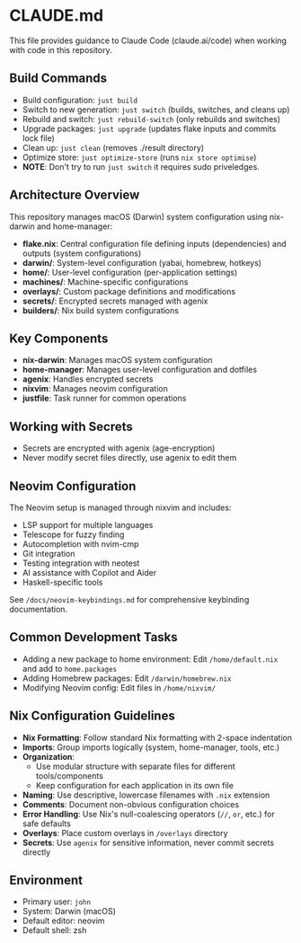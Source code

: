 # CLAUDE.md

This file provides guidance to Claude Code (claude.ai/code) when working with code in this repository.

## Build Commands
- Build configuration: `just build`
- Switch to new generation: `just switch` (builds, switches, and cleans up)
- Rebuild and switch: `just rebuild-switch` (only rebuilds and switches)
- Upgrade packages: `just upgrade` (updates flake inputs and commits lock file)
- Clean up: `just clean` (removes ./result directory)
- Optimize store: `just optimize-store` (runs `nix store optimise`)
- **NOTE**: Don't try to run `just switch` it requires sudo priveledges. 

## Architecture Overview
This repository manages macOS (Darwin) system configuration using nix-darwin and home-manager:

- **flake.nix**: Central configuration file defining inputs (dependencies) and outputs (system configurations)
- **darwin/**: System-level configuration (yabai, homebrew, hotkeys)
- **home/**: User-level configuration (per-application settings)
- **machines/**: Machine-specific configurations
- **overlays/**: Custom package definitions and modifications
- **secrets/**: Encrypted secrets managed with agenix
- **builders/**: Nix build system configurations

## Key Components
- **nix-darwin**: Manages macOS system configuration
- **home-manager**: Manages user-level configuration and dotfiles
- **agenix**: Handles encrypted secrets
- **nixvim**: Manages neovim configuration
- **justfile**: Task runner for common operations

## Working with Secrets
- Secrets are encrypted with agenix (age-encryption)
- Never modify secret files directly, use agenix to edit them

## Neovim Configuration
The Neovim setup is managed through nixvim and includes:
- LSP support for multiple languages
- Telescope for fuzzy finding
- Autocompletion with nvim-cmp
- Git integration
- Testing integration with neotest
- AI assistance with Copilot and Aider
- Haskell-specific tools

See `/docs/neovim-keybindings.md` for comprehensive keybinding documentation.

## Common Development Tasks
- Adding a new package to home environment: Edit `/home/default.nix` and add to `home.packages`
- Adding Homebrew packages: Edit `/darwin/homebrew.nix`
- Modifying Neovim config: Edit files in `/home/nixvim/`

## Nix Configuration Guidelines
- **Nix Formatting**: Follow standard Nix formatting with 2-space indentation
- **Imports**: Group imports logically (system, home-manager, tools, etc.)
- **Organization**: 
  - Use modular structure with separate files for different tools/components
  - Keep configuration for each application in its own file
- **Naming**: Use descriptive, lowercase filenames with `.nix` extension
- **Comments**: Document non-obvious configuration choices
- **Error Handling**: Use Nix's null-coalescing operators (`//`, `or`, etc.) for safe defaults
- **Overlays**: Place custom overlays in `/overlays` directory
- **Secrets**: Use `agenix` for sensitive information, never commit secrets directly

## Environment
- Primary user: `john`
- System: Darwin (macOS)
- Default editor: neovim
- Default shell: zsh